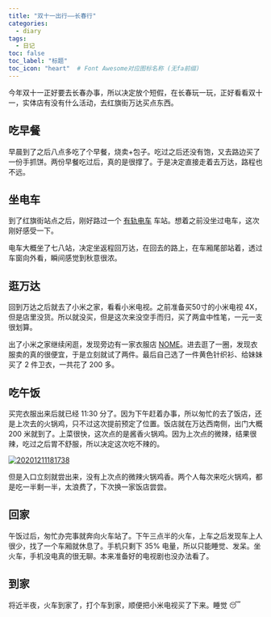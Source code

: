 ```yaml
---
title: "双十一出行——长春行"
categories:
  - diary
tags:
  - 日记
toc: false
toc_label: "标题"
toc_icon: "heart"  # Font Awesome对应图标名称 (无fa前缀)	
---
```

今年双十一正好要去长春办事，所以决定放个短假，在长春玩一玩，正好看看双十一，实体店有没有什么活动，去红旗街万达买点东西。

## 吃早餐
早晨到了之后八点多吃了个早餐，烧卖+包子。吃过之后还没有饱，又去路边买了一份手抓饼。两份早餐吃过后，真的是很撑了。于是决定直接走着去万达，路程也不远。

## 坐电车
到了红旗街站点之后，刚好路过一个 [有轨电车](https://baike.baidu.com/item/%E6%9C%89%E8%BD%A8%E7%94%B5%E8%BD%A6/2317603?fr=aladdin) 车站。想着之前没坐过电车，这次刚好感受一下。

电车大概坐了七八站，决定坐返程回万达，在回去的路上，在车厢尾部站着，透过车窗向外看，瞬间感觉到秋意很浓。

## 逛万达
回到万达之后就去了小米之家，看看小米电视。之前准备买50寸的小米电视 4X，但是店里没货。所以就没买，但是这次来没空手而归，买了两盒中性笔，一元一支很划算。

出了小米之家继续闲逛，发现旁边有一家衣服店 [NOME](http://www.nome.com/)。进去逛了一圈，发现衣服卖的真的很便宜，于是立刻就试了两件。最后自己选了一件黄色针织衫、给妹妹买了 2 件卫衣，一共花了 200 多。

## 吃午饭
买完衣服出来后就已经 11:30 分了。因为下午赶着办事，所以匆忙的去了饭店，还是上次去的火锅鸡，只不过这次提前预定了位置。饭店就在万达西南侧，出门大概 200 米就到了。上菜很快，这次点的是酱香火锅鸡。因为上次点的微辣，结果很辣，吃过之后胃不舒服，所以决定这次吃不辣的。

[![20201211181738](https://fastly.jsdelivr.net/gh/sunete/imghost/img20201211181738.png)](https://fastly.jsdelivr.net/gh/sunete/imghost/img20201211181738.png)

但是入口立刻就尝出来，没有上次点的微辣火锅鸡香。两个人每次来吃火锅鸡，都是吃一半剩一半，太浪费了，下次换一家饭店尝尝。

## 回家
午饭过后，匆忙办完事就奔向火车站了。下午三点半的火车，上车之后发现车上人很少，找了一个车厢就休息了。手机只剩下 35% 电量，所以只能睡觉、发呆。坐火车，手机没电真的很无聊。本来准备好的电视剧也没办法看了。

## 到家
将近半夜，火车到家了，打个车到家，顺便把小米电视买了下来。睡觉 :sleeping: